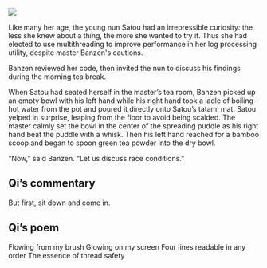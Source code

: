 ![](/pages/case-126/Puddle.jpg)

Like many her age, the young nun Satou had an
irrepressible curiosity: the less she knew about a thing,
the more she wanted to try it.  Thus she had elected to use
multithreading to improve performance in her log processing
utility, despite master Banzen's cautions.

Banzen reviewed her code, then invited the nun to discuss
his findings during the morning tea break.

When Satou had seated herself in the master’s tea room,
Banzen picked up an empty bowl with his left hand while
his right hand took a ladle of boiling-hot water from the
pot and poured it directly onto Satou’s tatami mat.  Satou
yelped in surprise, leaping from the floor to avoid being
scalded.  The master calmly set the bowl in the center of
the spreading puddle as his right hand beat the puddle with
a whisk.  Then his left hand reached for a bamboo scoop
and began to spoon green tea powder into the dry bowl.

“Now,” said Banzen.  “Let us discuss race conditions.”

## Qi’s commentary

But first, sit down and come in.

## Qi’s poem

Flowing from my brush 
Glowing on my screen 
Four lines readable in any order 
The essence of thread safety 
